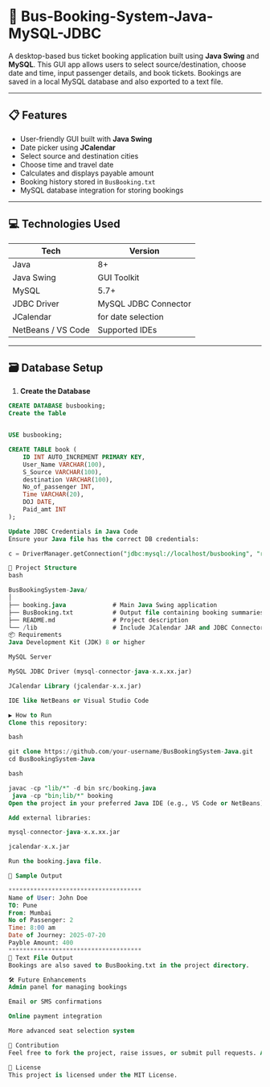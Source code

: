 # 🚌 Bus-Booking-System-Java-MySQL-JDBC


A desktop-based bus ticket booking application built using **Java Swing** and **MySQL**. This GUI app allows users to select source/destination, choose date and time, input passenger details, and book tickets. Bookings are saved in a local MySQL database and also exported to a text file.

---

## 📋 Features

- User-friendly GUI built with **Java Swing**
- Date picker using **JCalendar**
- Select source and destination cities
- Choose time and travel date
- Calculates and displays payable amount
- Booking history stored in `BusBooking.txt`
- MySQL database integration for storing bookings

---

## 💻 Technologies Used

| Tech            | Version     |
|-----------------|-------------|
| Java            | 8+          |
| Java Swing      | GUI Toolkit |
| MySQL           | 5.7+        |
| JDBC Driver     | MySQL JDBC Connector |
| JCalendar       | for date selection |
| NetBeans / VS Code | Supported IDEs |

---

## 🗃️ Database Setup

1. **Create the Database**

```sql
CREATE DATABASE busbooking;
Create the Table


USE busbooking;

CREATE TABLE book (
    ID INT AUTO_INCREMENT PRIMARY KEY,
    User_Name VARCHAR(100),
    S_Source VARCHAR(100),
    destination VARCHAR(100),
    No_of_passenger INT,
    Time VARCHAR(20),
    DOJ DATE,
    Paid_amt INT
);

Update JDBC Credentials in Java Code
Ensure your Java file has the correct DB credentials:

c = DriverManager.getConnection("jdbc:mysql://localhost/busbooking", "root", "your_mysql_password");

📂 Project Structure
bash

BusBookingSystem-Java/
│
├── booking.java             # Main Java Swing application
├── BusBooking.txt           # Output file containing booking summaries
├── README.md                # Project description
└── /lib                     # Include JCalendar JAR and JDBC Connector
📦 Requirements
Java Development Kit (JDK) 8 or higher

MySQL Server

MySQL JDBC Driver (mysql-connector-java-x.x.xx.jar)

JCalendar Library (jcalendar-x.x.jar)

IDE like NetBeans or Visual Studio Code

▶️ How to Run
Clone this repository:

bash

git clone https://github.com/your-username/BusBookingSystem-Java.git
cd BusBookingSystem-Java

bash

javac -cp "lib/*" -d bin src/booking.java
 java -cp "bin;lib/*" booking
Open the project in your preferred Java IDE (e.g., VS Code or NetBeans).

Add external libraries:

mysql-connector-java-x.x.xx.jar

jcalendar-x.x.jar

Run the booking.java file.

📄 Sample Output

*************************************
Name of User: John Doe
TO: Pune
From: Mumbai
No of Passenger: 2
Time: 8:00 am
Date of Journey: 2025-07-20
Payble Amount: 400
*************************************
📁 Text File Output
Bookings are also saved to BusBooking.txt in the project directory.

🛠️ Future Enhancements
Admin panel for managing bookings

Email or SMS confirmations

Online payment integration

More advanced seat selection system

🙌 Contribution
Feel free to fork the project, raise issues, or submit pull requests. All contributions are welcome!

📜 License
This project is licensed under the MIT License.


